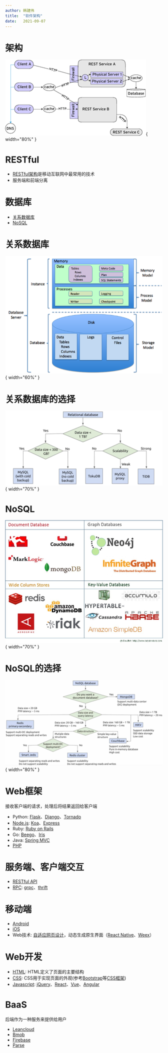 ```yaml
---
author: 韩建伟
title:  "软件架构"
date:   2021-09-07
---
```



# 架构

![REST-based architecture](software_arch.gif){ width="80%" }

# RESTful

- [RESTful架构][restful]是移动互联网中最常用的技术
- 服务端和前端分离

# 数据库

- [关系数据库][rdb]
- [NoSQL][]

# 关系数据库


![关系数据库](RDBMS_structure.png){ width="60%" }

# 关系数据库的选择

![关系数据库选择](efficiently-choosing-relational-database.jpeg){ width="70%" }


# NoSQL

![NoSQL](nosql.jpeg){ width="70%" }


# NoSQL的选择

![NoSQL选择](efficiently-choosing-nosql-database.jpeg){ width="80%" }

# Web框架

接收客户端的请求，处理后将结果返回给客户端

- Python: [Flask][]、[Django][]、[Tornado][]
- [Node.js][]: [Koa][]、[Express][]
- Ruby: [Ruby on Rails][ror]
- Go: [Beego][]、[Iris][]
- Java: [Spring MVC][spring_mvc]
- [PHP][]

# 服务端、客户端交互

- [RESTful API][restful]
- [RPC][]: [grpc][]、[thrift][]

# 移动端

- [Android][]
- [iOS][]
- Web技术: [自适应网页设计][responsive_design]，动态生成原生界面（[React Native][]、[Weex][]）

# Web开发

- [HTML][]: HTML定义了页面的主要结构
- [CSS][]: CSS用于实现页面的外观(参考[Bootstrap][]等[CSS框架][css_framework])
- [Javascript][]: [jQuery][]、[React][]、[Vue][]、[Angular][]

# BaaS

后端作为一种服务来提供给用户

- [Leancloud][]
- [Bmob](https://www.bmob.cn)
- [Firebase][]
- [Parse][]

[android]: https://developer.android.com/?hl=zh-cn
[angular]: https://angular.io/
[baas]: https://en.wikipedia.org/wiki/Mobile_backend_as_a_service
[beego]: https://beego.me/
[bootstrap]: https://getbootstrap.com/
[css]: http://www.w3school.com.cn/css3/index.ASP
[css_framework]: https://github.com/troxler/awesome-css-frameworks
[django]: https://www.djangoproject.com/
[documentdb]: https://en.wikipedia.org/wiki/Document-oriented_database
[es6]: http://es6.ruanyifeng.com/
[express]: https://expressjs.com/zh-cn/
[firebase]: https://firebase.google.com/
[flask]: http://flask.pocoo.org/
[graphdb]: https://en.wikipedia.org/wiki/Graph_database
[grpc]: https://grpc.io/
[html]: https://www.w3schools.com/html/html5_intro.asp
[ios]: https://developer.apple.com/
[iris]: https://iris-go.com/
[javascript]: https://wangdoc.com/javascript/
[jquery]: https://jquery.com/
[koa]: https://koajs.com/
[kvdb]: https://en.wikipedia.org/wiki/Key-value_database
[leancloud]: https://leancloud.cn/
[mariadb]: https://mariadb.org/
[memcached]: https://memcached.org/
[mongodb]: https://github.com/mongo/mongo
[mysql]: http://mysql.com/
[node.js]: https://nodejs.org/en/
[nosql]: https://zh.wikipedia.org/wiki/NoSQL
[parse]: https://parseplatform.org/
[php]: http://php.net/
[postgresql]: http://www.postgresql.org/
[rdb]: https://zh.wikipedia.org/wiki/%E5%85%B3%E7%B3%BB%E6%95%B0%E6%8D%AE%E5%BA%93
[react native]: https://facebook.github.io/react-native/
[react]: https://reactjs.org/
[redis]: https://redis.io/
[responsive_design]: http://www.ruanyifeng.com/blog/2012/05/responsive_web_design.html
[restful]: http://www.ruanyifeng.com/blog/2011/09/restful.html
[rethinkdb]: https://github.com/rethinkdb/rethinkdb
[ror]: https://rubyonrails.org/
[rpc]: https://en.wikipedia.org/wiki/Remote_procedure_call
[spring_mvc]: https://docs.spring.io/spring/docs/current/spring-framework-reference/web.html 
[sqlite]: https://www.sqlite.org/index.html
[thrift]: https://thrift.apache.org/
[timedb]: https://en.wikipedia.org/wiki/Time_series_database
[tornado]: http://www.tornadoweb.org/en/stable/
[vue]: https://cn.vuejs.org/index.html
[weex]: https://weex.apache.org/cn/guide/

